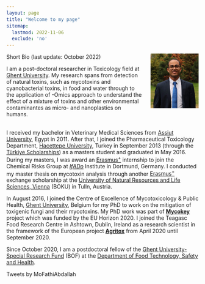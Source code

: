 ```yaml
---
layout: page
title: "Welcome to my page"
sitemap:
  lastmod: 2022-11-06
  exclude: 'no'
---
```


<!--
<div class="alert">
  <span style="display: inline-block; text-align: center;">
    For the intended experience,<br>please use Google Chrome.
  </span>
  <button class="closebtn" onclick="this.parentElement.style.display='none';">Close</button>
</div>
-->

<!-- Profile picture -->
<img class="ProfilePic" img width=150 img align="right" style="float: right; margin-left: 20px;" src="Me.jpg">

Short Bio (last update: October 2022)

I am a post-doctoral researcher in Toxicology field at [Ghent University](https://www.ugent.be/en). My research spans from detection of natural toxins, such as mycotoxins and cyanobacterial toxins, in food and water through to the application of -Omics approach to understand the effect of a mixture of toxins and other environmental contaminantes as micro- and nanoplastics on humans.
<br /> <br />

I received my bachelor in Veterinary Medical Sciences from [Assiut University](https://www.aun.edu.eg/main/), Egypt in 2011. After that, I joined the Pharmaceutical Toxicology Department, [Hacettepe University](https://www.hacettepe.edu.tr/english), Turkey in September 2013 (through the [Türkiye Scholarships](https://www.turkiyeburslari.gov.tr/)) as a masters student and graduated in May 2016. During my masters, I was award an [Erasmus<sup>+</sup>](https://erasmus-plus.ec.europa.eu/) internship to join the Chemical Risks Group at [_IfADo_](https://www.ifado.de/ifadoen/) Institute in Dortmund, Germany. I conducted my master thesis on mycotoxin analysis through another [Erasmus<sup>+</sup>](https://erasmus-plus.ec.europa.eu/) exchange scholarship at the [University of Natural Resources and Life Sciences, Vienna](https://boku.ac.at/en/) (BOKU) in Tulln, Austria.

In August 2016, I joined the Centre of Excellence of Mycotoxicology & Public Health, [Ghent University](https://www.ugent.be/en), Belgium for my PhD to work on the mitigation of toxigenic fungi and their mycotoxins. My PhD work was part of [**Mycokey**](http://www.mycokey.eu/) project which was funded by the EU Horizon 2020. I joined the Teagasc Food Research Centre in Ashtown, Dublin, Ireland as a research scientist in the framework of the European project [**Agritox**](http://agritox.eu/) from April 2020 until September 2020.

Since October 2020, I am a postdoctoral fellow of the [Ghent University-Special Research Fund](https://www.ugent.be/nl/onderzoek/financiering/bof/postdoc/overzicht.htm) (BOF) at the [Department of Food Technology, Safety and Health](https://www.ugent.be/bw/foodscience/en/research#rFoodMicro).


<!-- Twitter timeline -->
<div class="twitter-timeline" 
   href="https://twitter.com/MoFathiAbdallah?ref_src=twsrc%5Etfw" 
   align="right" data-width="375" data-height="550"
   data-tweet-limit="4">
  </div>
   
Tweets by MoFathiAbdallah</a> <script async src="https://platform.twitter.com/widgets.js" charset="utf-8"></script>

<style>
  @media (max-width: 575.99px) {
    .ShowOnWideScreen {
        display: none;
    }
    .ShowOnThinScreen {
        display: initial;
    }
    .ProfilePic {
        width: 40%;
    }
  }

  @media (min-width: 576px) {
    .ShowOnWideScreen {
        display: initial;
    }
    .ShowOnThinScreen {
        display: none;
    }
    .ProfilePic {
        width: 25%;
    }

    .twitter-tweet-rendered{
        display: inline-block !important;
        width: 100% !important;
        margin-left: 1% !important;
        margin-right: 1% !important;
        margin-top: 1% !important;
        margin-bottom: 1% !important;
    }

    #twitter-widget-0,#twitter-widget-1{width: 100% !important;}

    .twitterwidget::shadow .SummaryCard-content *{white-space: normal !important;}
    .twitterwidget::shadow .resize-sensor{
        display: none !important;
        width: 0px !important;
        overflow: hidden !important;
      }
  }
</style>



<!--
<script>
  /*
  // For animating the closing of the alert box //
  // Get all elements with class="closebtn"
  var close = document.getElementsByClassName("closebtn");
  var i;
  // Loop through all close buttons
  for (i = 0; i < close.length; i++) {
  // When someone clicks on a close button
  close[i].onclick = function(){
      // Get the parent of <span class="closebtn"> (<div class="alert">)
      var div = this.parentElement;
      // Set the opacity of div to 0 (transparent)
      div.style.opacity = "0";
      // Hide the div after 600ms (the same amount of milliseconds it takes to fade out)
      setTimeout(function(){ div.style.display = "none"; }, 600);
  }
  }
  */
</script>
-->
